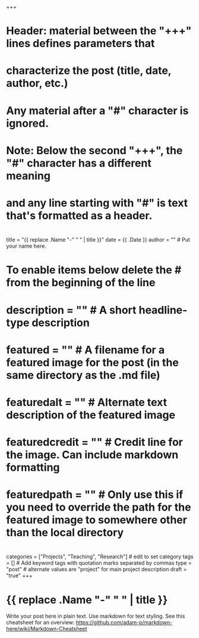 +++
#
# Header: material between the "+++" lines defines parameters that
#         characterize the post (title, date, author, etc.)
#
# Any material after a "#" character is ignored.
# Note: Below the second "+++", the "#" character has a different meaning
#       and any line starting with "#" is text that's formatted as a header.
#
title = "{{ replace .Name "-" " " | title }}"
date = {{ .Date }}
author = "" # Put your name here.
#
# To enable items below delete the # from the beginning of the line
#
# description = "" # A short headline-type description
# featured = "" # A filename for a featured image for the post (in the same directory as the .md file)
# featuredalt = "" # Alternate text description of the featured image
# featuredcredit = "" # Credit line for the image. Can include markdown formatting
# featuredpath = "" # Only use this if you need to override the path for the featured image to somewhere other than the local directory
#
categories = ["Projects", "Teaching", "Research"] # edit to set category
tags = [] # Add keyword tags with quotation marks separated by commas
type = "post" # alternate values are "project" for main project description
draft = "true"
+++
# {{ replace .Name "-" " " | title }}

Write your post here in plain text.
Use markdown for text styling.
See this cheatsheet for an overview: https://github.com/adam-p/markdown-here/wiki/Markdown-Cheatsheet
